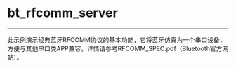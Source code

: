 # bt_rfcomm_server
-------------------------------------------------------------------------------

此示例演示经典蓝牙RFCOMM协议的基本功能，它将蓝牙仿真为一个串口设备，方便与其他串口类APP兼容。详情请参考RFCOMM_SPEC.pdf（Bluetooth官方网站）。
